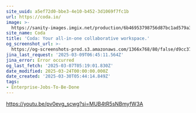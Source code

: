 ```yaml
---
site_uuid: a5ef72d0-bbe3-4e10-b452-3d1069f7fc1b
url: https://coda.io/
image: >-
  https://sanity-images.imgix.net/production/6b46953798756d87bc1ad579a32d2af427ba6d3d-1200x628.png?w=&auto=format%2Ccompress
site_name: Coda
title: 'Coda: Your all-in-one collaborative workspace.'
og_screenshot_url: >-
  https://og-screenshots-prod.s3.amazonaws.com/1366x768/80/false/d9cc37c9e295374b4b44803cb550b434857eb82bf038419d25186e2b407f5511.jpeg
jina_last_request: '2025-03-09T06:45:11.564Z'
jina_error: Error occurred
og_last_fetch: '2025-03-07T05:19:01.830Z'
date_modified: 2025-03-24T00:00:00.000Z
date_created: '2025-03-30T05:44:14.849Z'
tags:
- Enterprise-Jobs-To-Be-Done
---
```










https://youtu.be/pv0evg_scwg?si=MUB4tR5sNBmyfW3A
